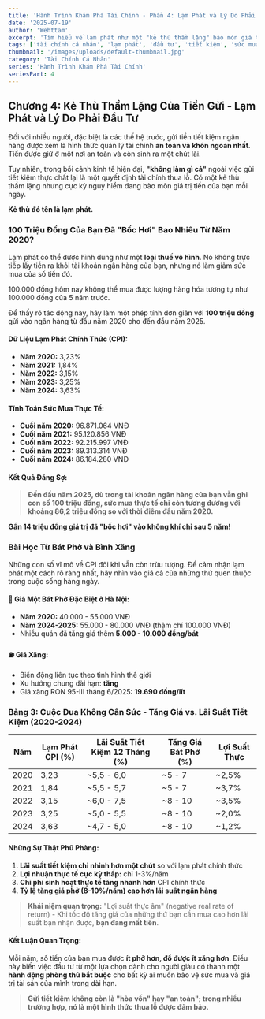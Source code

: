 ```yaml
---
title: 'Hành Trình Khám Phá Tài Chính - Phần 4: Lạm Phát và Lý Do Phải Đầu Tư'
date: '2025-07-19'
author: 'Wehttam'
excerpt: 'Tìm hiểu về lạm phát như một "kẻ thù thầm lặng" bào mòn giá trị tiền tiết kiệm và lý do tại sao đầu tư là hành động bắt buộc để bảo vệ tài sản.'
tags: ['tài chính cá nhân', 'lạm phát', 'đầu tư', 'tiết kiệm', 'sức mua']
thumbnail: '/images/uploads/default-thumbnail.jpg'
category: 'Tài Chính Cá Nhân'
series: 'Hành Trình Khám Phá Tài Chính'
seriesPart: 4
---
```


## Chương 4: Kẻ Thù Thầm Lặng Của Tiền Gửi - Lạm Phát và Lý Do Phải Đầu Tư

Đối với nhiều người, đặc biệt là các thế hệ trước, gửi tiền tiết kiệm ngân hàng được xem là hình thức quản lý tài chính **an toàn và khôn ngoan nhất**. Tiền được giữ ở một nơi an toàn và còn sinh ra một chút lãi. 

Tuy nhiên, trong bối cảnh kinh tế hiện đại, **"không làm gì cả"** ngoài việc gửi tiết kiệm thực chất lại là một quyết định tài chính thua lỗ. Có một kẻ thù thầm lặng nhưng cực kỳ nguy hiểm đang bào mòn giá trị tiền của bạn mỗi ngày. 

**Kẻ thù đó tên là lạm phát.**

### 100 Triệu Đồng Của Bạn Đã "Bốc Hơi" Bao Nhiêu Từ Năm 2020?

Lạm phát có thể được hình dung như một **loại thuế vô hình**. Nó không trực tiếp lấy tiền ra khỏi tài khoản ngân hàng của bạn, nhưng nó làm giảm sức mua của số tiền đó. 

100.000 đồng hôm nay không thể mua được lượng hàng hóa tương tự như 100.000 đồng của 5 năm trước.

Để thấy rõ tác động này, hãy làm một phép tính đơn giản với **100 triệu đồng** gửi vào ngân hàng từ đầu năm 2020 cho đến đầu năm 2025.

#### Dữ Liệu Lạm Phát Chính Thức (CPI):
- **Năm 2020:** 3,23%
- **Năm 2021:** 1,84%
- **Năm 2022:** 3,15%
- **Năm 2023:** 3,25%
- **Năm 2024:** 3,63%

#### Tính Toán Sức Mua Thực Tế:
- **Cuối năm 2020:** 96.871.064 VNĐ
- **Cuối năm 2021:** 95.120.856 VNĐ
- **Cuối năm 2022:** 92.215.997 VNĐ
- **Cuối năm 2023:** 89.313.314 VNĐ
- **Cuối năm 2024:** 86.184.280 VNĐ

#### Kết Quả Đáng Sợ:

> **Đến đầu năm 2025, dù trong tài khoản ngân hàng của bạn vẫn ghi con số 100 triệu đồng, sức mua thực tế chỉ còn tương đương với khoảng 86,2 triệu đồng so với thời điểm đầu năm 2020.**

**Gần 14 triệu đồng giá trị đã "bốc hơi" vào không khí chỉ sau 5 năm!**

### Bài Học Từ Bát Phở và Bình Xăng

Những con số vĩ mô về CPI đôi khi vẫn còn trừu tượng. Để cảm nhận lạm phát một cách rõ ràng nhất, hãy nhìn vào giá cả của những thứ quen thuộc trong cuộc sống hàng ngày.

#### 🍜 Giá Một Bát Phở Đặc Biệt ở Hà Nội:
- **Năm 2020:** 40.000 - 55.000 VNĐ
- **Năm 2024-2025:** 55.000 - 80.000 VNĐ (thậm chí 100.000 VNĐ)
- Nhiều quán đã tăng giá thêm **5.000 - 10.000 đồng/bát**

#### ⛽ Giá Xăng:
- Biến động liên tục theo tình hình thế giới
- Xu hướng chung dài hạn: **tăng**
- Giá xăng RON 95-III tháng 6/2025: **19.690 đồng/lít**

### Bảng 3: Cuộc Đua Không Cân Sức - Tăng Giá vs. Lãi Suất Tiết Kiệm (2020-2024)

| Năm | Lạm Phát CPI (%) | Lãi Suất Tiết Kiệm 12 Tháng (%) | Tăng Giá Bát Phở (%) | Lợi Suất Thực |
|-----|------------------|----------------------------------|---------------------|---------------|
| 2020 | 3,23 | ~5,5 - 6,0 | ~5 - 7 | ~2,5% |
| 2021 | 1,84 | ~5,5 - 5,7 | ~5 - 7 | ~3,7% |
| 2022 | 3,15 | ~6,0 - 7,5 | ~8 - 10 | ~3,5% |
| 2023 | 3,25 | ~5,0 - 5,5 | ~8 - 10 | ~2,0% |
| 2024 | 3,63 | ~4,7 - 5,0 | ~8 - 10 | ~1,2% |

#### Những Sự Thật Phũ Phàng:

1. **Lãi suất tiết kiệm chỉ nhỉnh hơn một chút** so với lạm phát chính thức
2. **Lợi nhuận thực tế cực kỳ thấp:** chỉ 1-3%/năm
3. **Chi phí sinh hoạt thực tế tăng nhanh hơn** CPI chính thức
4. **Tỷ lệ tăng giá phở (8-10%/năm) cao hơn lãi suất ngân hàng**

> **Khái niệm quan trọng:** "Lợi suất thực âm" (negative real rate of return) - Khi tốc độ tăng giá của những thứ bạn cần mua cao hơn lãi suất bạn nhận được, **bạn đang mất tiền**.

#### Kết Luận Quan Trọng:

Mỗi năm, số tiền của bạn mua được **ít phở hơn, đổ được ít xăng hơn**. Điều này biến việc đầu tư từ một lựa chọn dành cho người giàu có thành một **hành động phòng thủ bắt buộc** cho bất kỳ ai muốn bảo vệ sức mua và giá trị tài sản của mình trong dài hạn.

> **Gửi tiết kiệm không còn là "hòa vốn" hay "an toàn"; trong nhiều trường hợp, nó là một hình thức thua lỗ được đảm bảo.**